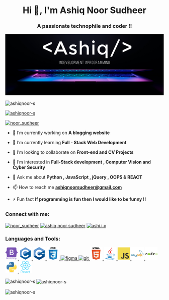 <h1 align="center">Hi 👋, I'm Ashiq Noor Sudheer</h1>
<h3 align="center">A passionate technophile and coder !!</h3>

![A technopile & coder ](https://github.com/AshiqNoor-S/AshiqNoor-S/blob/main/Banner.png)

<p align="left"> <img src="https://komarev.com/ghpvc/?username=ashiqnoor-s&label=Profile%20views&color=0e75b6&style=flat" alt="ashiqnoor-s" /> </p>

<p align="left"> <a href="https://github.com/ryo-ma/github-profile-trophy"><img src="https://github-profile-trophy.vercel.app/?username=ashiqnoor-s" alt="ashiqnoor-s" /></a> </p>

<p align="left"> <a href="https://twitter.com/noor_sudheer" target="blank"><img src="https://img.shields.io/twitter/follow/noor_sudheer?logo=twitter&style=for-the-badge" alt="noor_sudheer" /></a> </p>

- 🔭 I’m currently working on **A blogging website**

- 🌱 I’m currently learning **Full - Stack Web Development**

- 👯 I’m looking to collaborate on **Front-end and CV Projects**

- 🤝 I’m interested in **Full-Stack development , Computer Vision and Cyber Security**

- 💬 Ask me about **Python , JavaScript , jQuery , OOPS & REACT**

- 📫 How to reach me **ashiqnoorsudheer@gmail.com**

- ⚡ Fun fact **If programming is fun then I would like to be funny !!**

<h3 align="left">Connect with me:</h3>
<p align="left">
<a href="https://twitter.com/noor_sudheer" target="blank"><img align="center" src="https://raw.githubusercontent.com/rahuldkjain/github-profile-readme-generator/master/src/images/icons/Social/twitter.svg" alt="noor_sudheer" height="30" width="40" /></a>
<a href="https://www.linkedin.com/in/ashiq-noor-sudheer-b52235244/" target="blank"><img align="center" src="https://raw.githubusercontent.com/rahuldkjain/github-profile-readme-generator/master/src/images/icons/Social/linked-in-alt.svg" alt="ashiq noor sudheer" height="30" width="40" /></a>
<a href="https://instagram.com/ashi.i.q" target="blank"><img align="center" src="https://raw.githubusercontent.com/rahuldkjain/github-profile-readme-generator/master/src/images/icons/Social/instagram.svg" alt="ashi.i.q" height="30" width="40" /></a>
</p>

<h3 align="left">Languages and Tools:</h3>
<p align="left"> <a href="https://getbootstrap.com" target="_blank" rel="noreferrer"> <img src="https://raw.githubusercontent.com/devicons/devicon/master/icons/bootstrap/bootstrap-plain-wordmark.svg" alt="bootstrap" width="40" height="40"/> </a> <a href="https://www.cprogramming.com/" target="_blank" rel="noreferrer"> <img src="https://raw.githubusercontent.com/devicons/devicon/master/icons/c/c-original.svg" alt="c" width="40" height="40"/> </a> <a href="https://www.w3schools.com/cpp/" target="_blank" rel="noreferrer"> <img src="https://raw.githubusercontent.com/devicons/devicon/master/icons/cplusplus/cplusplus-original.svg" alt="cplusplus" width="40" height="40"/> </a> <a href="https://www.w3schools.com/css/" target="_blank" rel="noreferrer"> <img src="https://raw.githubusercontent.com/devicons/devicon/master/icons/css3/css3-original-wordmark.svg" alt="css3" width="40" height="40"/> </a> <a href="https://www.figma.com/" target="_blank" rel="noreferrer"> <img src="https://www.vectorlogo.zone/logos/figma/figma-icon.svg" alt="figma" width="40" height="40"/> </a> <a href="https://git-scm.com/" target="_blank" rel="noreferrer"> <img src="https://www.vectorlogo.zone/logos/git-scm/git-scm-icon.svg" alt="git" width="40" height="40"/> </a> <a href="https://www.w3.org/html/" target="_blank" rel="noreferrer"> <img src="https://raw.githubusercontent.com/devicons/devicon/master/icons/html5/html5-original-wordmark.svg" alt="html5" width="40" height="40"/> </a> <a href="https://www.java.com" target="_blank" rel="noreferrer"> <img src="https://raw.githubusercontent.com/devicons/devicon/master/icons/java/java-original.svg" alt="java" width="40" height="40"/> </a> <a href="https://developer.mozilla.org/en-US/docs/Web/JavaScript" target="_blank" rel="noreferrer"> <img src="https://raw.githubusercontent.com/devicons/devicon/master/icons/javascript/javascript-original.svg" alt="javascript" width="40" height="40"/> </a> <a href="https://www.mysql.com/" target="_blank" rel="noreferrer"> <img src="https://raw.githubusercontent.com/devicons/devicon/master/icons/mysql/mysql-original-wordmark.svg" alt="mysql" width="40" height="40"/> </a> <a href="https://nodejs.org" target="_blank" rel="noreferrer"> <img src="https://raw.githubusercontent.com/devicons/devicon/master/icons/nodejs/nodejs-original-wordmark.svg" alt="nodejs" width="40" height="40"/> </a> <a href="https://www.python.org" target="_blank" rel="noreferrer"> <img src="https://raw.githubusercontent.com/devicons/devicon/master/icons/python/python-original.svg" alt="python" width="40" height="40"/> </a> <a href="https://reactjs.org/" target="_blank" rel="noreferrer"> <img src="https://raw.githubusercontent.com/devicons/devicon/master/icons/react/react-original-wordmark.svg" alt="react" width="40" height="40"/> </a> </p>

<p><img align="left" src="https://github-readme-stats.vercel.app/api/top-langs?username=ashiqnoor-s&show_icons=true&locale=en&layout=compact" alt="ashiqnoor-s" /></p>

<p>&nbsp;<img align="center" src="https://github-readme-stats.vercel.app/api?username=ashiqnoor-s&show_icons=true&locale=en" alt="ashiqnoor-s" /></p>

<p><img align="center" src="https://github-readme-streak-stats.herokuapp.com/?user=ashiqnoor-s&" alt="ashiqnoor-s" /></p>

